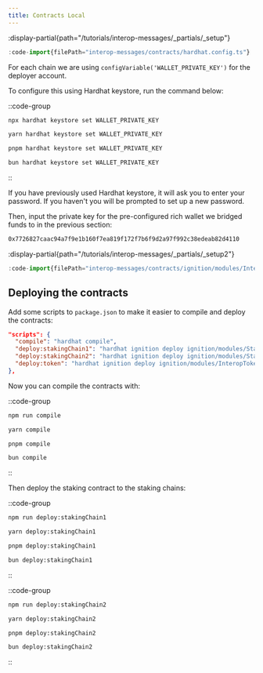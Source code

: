 ```yaml
---
title: Contracts Local
---
```


:display-partial{path="/tutorials/interop-messages/_partials/_setup"}

```ts [hardhat.config.ts]
:code-import{filePath="interop-messages/contracts/hardhat.config.ts"}
```

For each chain we are using `configVariable('WALLET_PRIVATE_KEY')` for the deployer account.

To configure this using Hardhat keystore,
run the command below:

::code-group

```bash [npm]
npx hardhat keystore set WALLET_PRIVATE_KEY
```

```bash [yarn]
yarn hardhat keystore set WALLET_PRIVATE_KEY
```

```bash [pnpm]
pnpm hardhat keystore set WALLET_PRIVATE_KEY
```

```bash [bun]
bun hardhat keystore set WALLET_PRIVATE_KEY
```

::

If you have previously used Hardhat keystore, it will ask you to enter your password.
If you haven't you will be prompted to set up a new password.

Then, input the private key for the pre-configured rich wallet we bridged funds to in the previous section:

```bash
0x7726827caac94a7f9e1b160f7ea819f172f7b6f9d2a97f992c38edeab82d4110
```

:display-partial{path="/tutorials/interop-messages/_partials/_setup2"}

```ts [ignition/modules/InteropToken.ts]
:code-import{filePath="interop-messages/contracts/ignition/modules/InteropTokenLocal.ts"}
```

## Deploying the contracts

Add some scripts to `package.json` to make it easier to compile and deploy the contracts:

```json [package.json]
"scripts": {
  "compile": "hardhat compile",
  "deploy:stakingChain1": "hardhat ignition deploy ignition/modules/Staking.ts --network stakingChain1",
  "deploy:stakingChain2": "hardhat ignition deploy ignition/modules/Staking.ts --network stakingChain2",
  "deploy:token": "hardhat ignition deploy ignition/modules/InteropToken.ts --network rewardsChain"
},
```

Now you can compile the contracts with:

::code-group

```bash [npm]
npm run compile
```

```bash [yarn]
yarn compile
```

```bash [pnpm]
pnpm compile
```

```bash [bun]
bun compile
```

::

Then deploy the staking contract to the staking chains:

::code-group

```bash [npm]
npm run deploy:stakingChain1
```

```bash [yarn]
yarn deploy:stakingChain1
```

```bash [pnpm]
pnpm deploy:stakingChain1
```

```bash [bun]
bun deploy:stakingChain1
```

::

::code-group

```bash [npm]
npm run deploy:stakingChain2
```

```bash [yarn]
yarn deploy:stakingChain2
```

```bash [pnpm]
pnpm deploy:stakingChain2
```

```bash [bun]
bun deploy:stakingChain2
```

::
